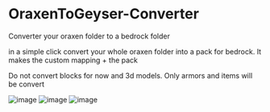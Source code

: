 # OraxenToGeyser-Converter
Converter your oraxen folder to a bedrock folder

in a simple click convert your whole oraxen folder into a pack for bedrock.
It makes the custom mapping + the pack

Do not convert blocks for now and 3d models.
Only armors and items will be convert

![image](https://github.com/user-attachments/assets/f5886c24-60b3-43ef-a7c7-78dd244afd64)
![image](https://github.com/user-attachments/assets/471191f0-7c7c-4305-91d5-b93f2f6d8c52)
![image](https://github.com/user-attachments/assets/e7c6305f-84a5-4d25-ba97-251641e3a21c)
